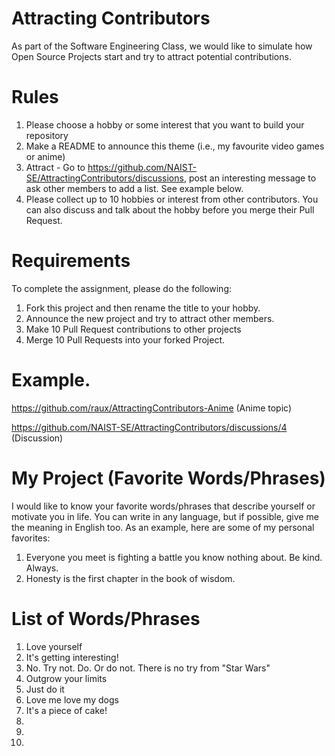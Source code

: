 # Attracting Contributors
As part of the Software Engineering Class, we would like to simulate how Open Source Projects start and try to attract potential contributions.

# Rules
1. Please choose a hobby or some interest that you want to build your repository
2. Make a README to announce this theme (i.e., my favourite video games or anime)
3. Attract - Go to https://github.com/NAIST-SE/AttractingContributors/discussions, post an interesting message to ask other members to add a list. See example below.
4. Please collect up to 10 hobbies or interest from other contributors. You can also discuss and talk about the hobby before you merge their Pull Request.

# Requirements
To complete the assignment, please do the following:
1. Fork this project and then rename the title to your hobby. 
2. Announce the new project and try to attract other members.
3. Make 10 Pull Request contributions to other projects
4. Merge 10 Pull Requests into your forked Project.

# Example. 
https://github.com/raux/AttractingContributors-Anime (Anime topic)

https://github.com/NAIST-SE/AttractingContributors/discussions/4 (Discussion)

# My Project (Favorite Words/Phrases)
I would like to know your favorite words/phrases that describe yourself or motivate you in life. You can write in any language, but if possible, give me the meaning in English too. As an example, here are some of my personal favorites:
1. Everyone you meet is fighting a battle you know nothing about. Be kind. Always.
2. Honesty is the first chapter in the book of wisdom.

# List of Words/Phrases
1. Love yourself
2. It's getting interesting!
3. No. Try not. Do. Or do not. There is no try from "Star Wars"
4. Outgrow your limits
5. Just do it
6. Love me love my dogs
7. It's a piece of cake!
8. 
9. 
10. 
